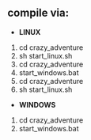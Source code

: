 ## compile via:

* __LINUX__

1. cd crazy_adventure
2. sh start_linux.sh
3. cd crazy_adventure
4. start_windows.bat
5. cd crazy_adventure
6. sh start_linux.sh

* __WINDOWS__

1. cd crazy_adventure
2. start_windows.bat
